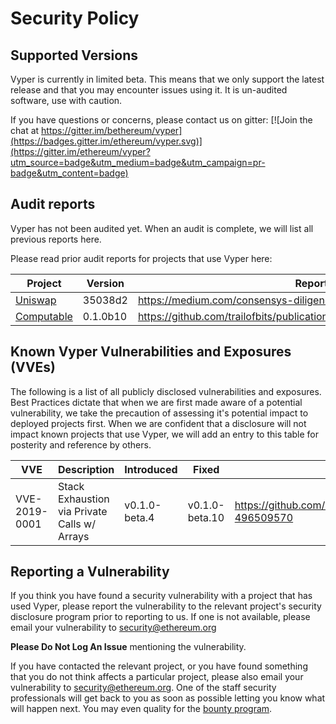 # Security Policy

## Supported Versions

Vyper is currently in limited beta.
This means that we only support the latest release and that you may encounter issues using it.
It is un-audited software, use with caution.

If you have questions or concerns, please contact us on gitter:
[![Join the chat at https://gitter.im/bethereum/vyper](https://badges.gitter.im/ethereum/vyper.svg)](https://gitter.im/ethereum/vyper?utm_source=badge&utm_medium=badge&utm_campaign=pr-badge&utm_content=badge)

## Audit reports

Vyper has not been audited yet. When an audit is complete, we will list all previous reports here.

<!-- REMOVE WHEN COMPLETE
Vyper is constantly changing and improving.
This means the lastest version available may not be audited.
We try to ensure the highest security code possible, but occasionally things slip through.

At specific releases, we conduct audits with experienced security professionals to ensure that the codebase quality is high,
and that we minimize the chance of critical bugs as much as possible.

Here are the audits we have undergone in the past:

| Audit Date | Auditor | Version | Report Link |
| ---------- | ------- | ------- | ----------- |
-->

Please read prior audit reports for projects that use Vyper here:

<!-- Please use the tagged version if possible, or commit hash if a non-tagged version was used. -->

| Project | Version | Report Link |
| ------- | ------- | ----------- |
| [Uniswap](https://uniswap.io) | 35038d2 | https://medium.com/consensys-diligence/uniswap-audit-b90335ac007 |
| [Computable](https://www.computable.io/) | 0.1.0b10 | https://github.com/trailofbits/publications/raw/master/reviews/computable.pdf |

## Known Vyper Vulnerabilities and Exposures (VVEs)

The following is a list of all publicly disclosed vulnerabilities and exposures.
Best Practices dictate that when we are first made aware of a potential vulnerability,
we take the precaution of assessing it's potential impact to deployed projects first.
When we are confident that a disclosure will not impact known projects that use Vyper,
we will add an entry to this table for posterity and reference by others.

<!-- Please use the tagged version if possible, or commit hash if a non-tagged version was used. -->

| VVE | Description | Introduced | Fixed | Report Link |
| --- | ----------- | ---------- | ----- | ----------- |
| VVE-2019-0001 | Stack Exhaustion via Private Calls w/ Arrays | v0.1.0-beta.4 | v0.1.0-beta.10 | https://github.com/ethereum/vyper/issues/1418#issuecomment-496509570 |

## Reporting a Vulnerability

If you think you have found a security vulnerability with a project that has used Vyper,
please report the vulnerability to the relevant project's security disclosure program prior
to reporting to us. If one is not available, please email your vulnerability to security@ethereum.org

**Please Do Not Log An Issue** mentioning the vulnerability.

If you have contacted the relevant project, or you have found something that you do not think affects
a particular project, please also email your vulnerability to security@ethereum.org.
One of the staff security professionals will get back to you as soon as possible letting you know what
will happen next. You may even quality for the [bounty program](https://bounty.ethereum.org/).
